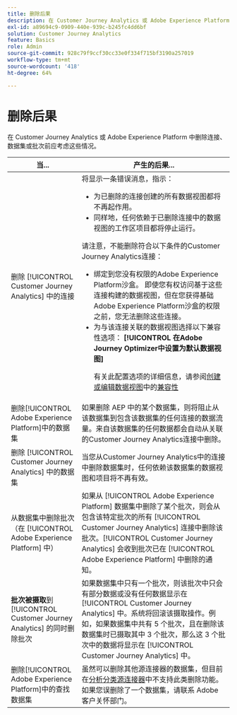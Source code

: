 ```yaml
---
title: 删除后果
description: 在 Customer Journey Analytics 或 Adobe Experience Platform 中删除连接、数据集或批次后发生的情况。
exl-id: a89694c9-0909-440e-939c-b245fc4dd6bf
solution: Customer Journey Analytics
feature: Basics
role: Admin
source-git-commit: 928c79f9ccf30cc33e0f334f715bf3190a257019
workflow-type: tm+mt
source-wordcount: '418'
ht-degree: 64%

---
```


# 删除后果

在 Customer Journey Analytics 或 Adobe Experience Platform 中删除连接、数据集或批次前应考虑这些情况。

| 当... | 产生的后果... |
| --- | --- |
| 删除 [!UICONTROL Customer Journey Analytics] 中的连接 | 将显示一条错误消息，指示：<ul><li>为已删除的连接创建的所有数据视图都将不再起作用。</li><li> 同样地，任何依赖于已删除连接中的数据视图的工作区项目都将停止运行。</li></ul>请注意，不能删除符合以下条件的Customer Journey Analytics连接： <ul><li>绑定到您没有权限的Adobe Experience Platform沙盒。 即使您有权访问基于这些连接构建的数据视图，但在您获得基础Adobe Experience Platform沙盒的权限之前，您无法删除这些连接。</li><li>为与该连接关联的数据视图选择以下兼容性选项： **[!UICONTROL 在Adobe Journey Optimizer中设置为默认数据视图]**<p>有关此配置选项的详细信息，请参阅[创建或编辑数据视图](/help/data-views/create-dataview.md)中的[兼容性](/help/data-views/create-dataview.md#compatibility)</p></li></ul> |
| 删除[!UICONTROL Adobe Experience Platform]中的数据集 | 如果删除 AEP 中的某个数据集，则将阻止从该数据集到包含该数据集的任何连接的数据流量。来自该数据集的任何数据都会自动从关联的Customer Journey Analytics连接中删除。 |
| 删除 [!UICONTROL Customer Journey Analytics] 中的数据集 | 当您从Customer Journey Analytics中的连接中删除数据集时，任何依赖该数据集的数据视图和项目将不再有效。 |
| 从数据集中删除批次（在 [!UICONTROL Adobe Experience Platform] 中） | 如果从 [!UICONTROL Adobe Experience Platform] 数据集中删除了某个批次，则会从包含该特定批次的所有 [!UICONTROL Customer Journey Analytics] 连接中删除该批次。[!UICONTROL Customer Journey Analytics] 会收到批次已在 [!UICONTROL Adobe Experience Platform] 中删除的通知。 |
| **批次被摄取**&#x200B;到 [!UICONTROL Customer Journey Analytics] 的同时删除批次 | 如果数据集中只有一个批次，则该批次中只会有部分数据或没有任何数据显示在 [!UICONTROL Customer Journey Analytics] 中。系统将回滚该摄取操作。例如，如果数据集中共有 5 个批次，且在删除该数据集时已摄取其中 3 个批次，那么这 3 个批次中的数据将显示在 [!UICONTROL Customer Journey Analytics] 中。 |
| 删除[!UICONTROL Adobe Experience Platform]中的查找数据集 | 虽然可以删除其他源连接器的数据集，但目前在[分析分类源连接器](https://experienceleague.adobe.com/docs/experience-platform/sources/ui-tutorials/create/adobe-applications/classifications.html?lang=zh-Hans)中不支持此类删除功能。如果您误删除了一个数据集，请联系 Adobe 客户关怀部门。 |
